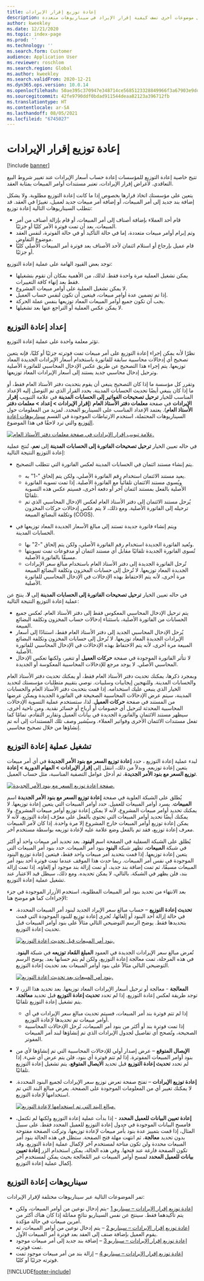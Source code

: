 ```yaml
---
title: إعادة توزيع إقرار الإيرادات
description: يقدم هذا الموضوع معلومات حول إعادة التوزيع، الذي يمكّن المؤسسات من إعادة حساب أسعار الإيرادات عند تغيير شروط البيع التعاقدي. ويتضمن ارتباطات إلى موضوعات أخرى تصف كيفية إقرار الإيراد في سيناريوهات متعددة.
author: kweekley
ms.date: 12/21/2020
ms.topic: index-page
ms.prod: ''
ms.technology: ''
ms.search.form: Customer
audience: Application User
ms.reviewer: roschlom
ms.search.region: Global
ms.author: kweekley
ms.search.validFrom: 2020-12-21
ms.dyn365.ops.version: 10.0.14
ms.openlocfilehash: 50ae395c370947e348714ce5685123328849966f3a67903e9ddf8c27dee42f5f
ms.sourcegitcommit: 42fe9790ddf0bdad911544deaa82123a396712fb
ms.translationtype: HT
ms.contentlocale: ar-SA
ms.lasthandoff: 08/05/2021
ms.locfileid: "6745027"
---
```

# <a name="revenue-recognition-reallocation"></a>إعادة توزيع إقرار الإيرادات

[!include [banner](../includes/banner.md)]

تتيح خاصية إعادة التوزيع للمؤسسات إعادة حساب أسعار الإيرادات عند تغيير شروط البيع التعاقدي. لأغراض إقرار الإيرادات، تعتبر مستندات أوامر المبيعات بمثابة العقد.

يتعين على مؤسستك اتخاذ قرارها بخصوص إذا ما كانت إعادة التوزيع مطلوبة. ولا يشكل إضافة بند جديد إلى أمر المبيعات، أو إضافة أمر مبيعات جديد لعميل، تغييرًا في العقد. قد تتطلب السيناريوهات التالية إعادة توزيع:

- قام أحد العملاء بإضافة أصناف إلى أمر المبيعات، أو قام بإزالة أصناف من أمر المبيعات، بعد أن تمت فوترة الأمر كليًا أو جزئيًا.
- وتم إبرام أوامر مبيعات متعددة، إما في حالة التأكيد أو في حالة الفوترة، لنفس العقد موضوع التفاوض.
- قام عميل بإرجاع أو استلام ائتمان لأحد الأصناف بعد فوترة أمر المبيعات الأصلي كليًا أو جزئيًا.

توجد بعض القيود الهامة على عملية إعادة التوزيع:

- يمكن تشغيل العملية مرة واحدة فقط. لذلك، من الأهمية بمكان أن تقوم بتشغيلها فقط بعد إنهاء كافة التغييرات.
- لا يمكن تشغيل العملية على أوامر مبيعات المشروع.
- إذا تم تضمين عدة أوامر مبيعات، فيتعين أن تكون لنفس حساب العميل.
- يجب أن تكون جميع أوامر المبيعات المعاد توزيعها بنفس عملة الحركة.
- لا يمكن عكس العملية أو التراجع عنها بعد تشغيلها.

## <a name="set-up-reallocation"></a>إعداد إعادة التوزيع

تؤثر معلمة واحدة على عملية إعادة التوزيع.

نظرًا لأنه يمكن إجراء إعادة التوزيع على أمر مبيعات تمت فوترته جزئيًا أو كليًا، فإنه يتعين تصحيح أي إدخالات محاسبية سابقة للفاتورة باستخدام أسعار الإيرادات الجديدة المعاد توزيعها. يتم إجراء هذا التصحيح عن طريق عكس الإدخال المحاسبي للفاتورة الأصلية وترحيل إدخال محاسبي جديد يستند إلى أسعار الإيرادات المعاد توزيعها.

وتقرر كل مؤسسة ما إذا كان التصحيح ينبغي أن يقوم بتحديث دفتر الأستاذ العام فقط، أو ما إذا كان ينبغي أيضًا تحديث ‏‫الحسابات المدينة‬. يحدد القرار الذي تم التوصل إليه الإعداد المناسب للخيار **ترحيل تصحيحات الفواتير إلى الحسابات المدينة** في علامة التبويب **إقرار الإيرادات** في صفحة **معلمات دفتر الأستاذ العام** (**إقرار الإيرادات \> إعداد \> معلمات دفتر الأستاذ العام**). يعتمد الإعداد المناسب على السيناريو المحدد. لمزيد من المعلومات حول السيناريوهات المحتملة، استخدم الارتباطات الموجودة في القسم [سيناريوهات إعادة التوزيع](#scenarios-for-reallocation) والتي ترد لاحقًا في هذا الموضوع.

[![علامة تبويب إقرار الإيرادات في صفحة معلمات دفتر الأستاذ العام.](./media/01_RevRecScenarios.png)](./media/01_RevRecScenarios.png)

في حاله تعيين الخيار **ترحيل تصحيحات الفاتورة إلى الحسابات المدينة** إلى **نعم**، تُنتج عملية إعادة التوزيع النتيجة التالية:

- يتم إنشاء مستند ائتمان في الحسابات المدينة لعكس الفاتورة التي تتطلب التصحيح.

    - يعيد مستند الائتمان استخدام رقم الفاتورة الأصلي، ولكن يتم إلحاق "-1" به.
    - ويُسوى مستند الائتمان تلقائياً مع الفاتورة الأصلية. إذا تمت تسوية الفاتورة الأصلية بالفعل بمستند ائتمان آخر أو دفعة أخرى، فسيتم عكس هذه التسوية تلقائيًا.
    - يُرحل مستند الائتمان إلى دفتر الأستاذ العام لعكس الإدخال المحاسبي الذي تم ترحيله إلى الفاتورة الأصلية. ومع ذلك، لا يتم عكس إدخالات حركات المخزون وتكلفة البضائع المبيعة (COGS).

- ويتم إنشاء فاتورة جديدة تستند إلى مبالغ الأسعار الجديدة المعاد توزيعها في الحسابات المدينة.

    - وتُعيد الفاتورة الجديدة استخدام رقم الفاتورة الأصلي، ولكن يتم إلحاق "-2" بها.
    - تُسوى الفاتورة الجديدة تلقائيًا مقابل أي مستند ائتمان أو مدفوعات تمت تسويتها مسبقًا بالفاتورة الأصلية.
    - تُرحل الفاتورة الجديدة إلى دفتر الأستاذ العام باستخدام مبالغ سعر الإيرادات الجديدة المعاد توزيعها. لا تُرحل إلى حسابات المخزون وتكلفة البضائع المبيعة مرة أخرى، لأنه يتم الاحتفاظ بهذه الإدخالات في الإدخال المحاسبي للفاتورة الأصلية.

في حاله تعيين الخيار **ترحيل تصحيحات الفاتورة إلى الحسابات المدينة** إلى **لا**، ينتج عن عملية إعادة التوزيع النتيجة التالية:

- يتم ترحيل الإدخال المحاسبي المعكوس فقط إلى دفتر الأستاذ العام. تُعكس جميع الحسابات من الفاتورة الأصلية، باستثناء إدخالات حساب المخزون وتكلفة البضائع المبيعة.
- يُرحل الإدخال المحاسبي الجديد إلى دفتر الأستاذ العام فقط، استنادًا إلى أسعار الإيرادات الجديدة المعاد توزيعها. لا تُرحل إلى حسابات المخزون وتكلفة البضائع المبيعة مرة أخرى، لأنه يتم الاحتفاظ بهذه الإدخالات في الإدخال المحاسبي للفاتورة الأصلية.
- لا تتأثر الفاتورة الموجودة في صفحة **حركات العميل** أو تتغير، ولكنها تعكس الإدخال المحاسبي الأصلي. لا يوجد مرجع للإدخالات المحاسبية المعكوسة أو الجديدة.

وبمجرد ذكرها، يمكنك تحديث دفتر الأستاذ العام فقط، أو يمكنك تحديث دفتر الأستاذ العام والحسابات المدينة. وللنهجين إيجابيات وسلبيات. نوصي بتقييم متطلبات مؤسستك لتحديد الخيار الذي ينبغي عليك استخدامه. إذا قمت بتحديث دفتر الأستاذ العام والحسابات المدينة، سيتم عرض الإدخالات المحاسبية الصحيحة في الفاتورة الجديدة ويمكن عرضها من المستند في صفحة **حركات العميل**. لذا، ستستخدم عملية التسوية الإدخالات المحاسبية المحدثة لترحيل أي خصومات أو أرباح أو خسائر نقدية. ومن ناحية أخرى، سيظهر مستند الائتمان والفاتورة الجديدة في بيانات العميل وتقارير التقادم، تمامًا كما تفعل مستندات الائتمان الأخرى وفواتير العملاء. وسيُشير وصف تلك المستندات إلى أنه تم إنشاؤها من خلال تصحيح محاسبي.

## <a name="run-the-reallocation-process"></a>تشغيل عملية إعادة التوزيع

لبدء عملية إعادة التوزيع ، حدد **إعادة توزيع السعر مع بنود الأمر الجديدة** في أي أمر مبيعات يتعين إعادة توزيعه. وبدلاً من ذلك، انتقل إلى **إقرار الإيرادات \> المهام الدورية \> إعادة توزيع السعر مع بنود الأمر الجديدة**، ثم أدخل عوامل التصفية المناسبة، مثل حساب العميل.

[![صفحة إعادة توزيع السعر مع بنود الأمر الجديدة.](./media/02_RevRecScenarios.png)](./media/02_RevRecScenarios.png)

يُطلق على الشبكة العلوية في صفحة **إعادة توزيع السعر مع بنود الأمر الجديدة** اسم **المبيعات**. يسرد أوامر المبيعات للعميل. حدد أوامر المبيعات التي يتعين إعادة توزيعها. لا يمكنك تحديد أوامر مبيعات المشروع، لأنه لا يمكن إعادة توزيع أوامر مبيعات المشروع. ولا يمكنك أيضًا تحديد أوامر المبيعات التي تحتوي بالفعل على معرّف إعادة التوزيع، لأنه لا يمكن إعادة توزيع أوامر المبيعات خارج المشروع إلا مرة واحدة. إذا كان لأمر المبيعات معرف إعادة توزيع، فقد تم بالفعل وضع علامة عليه لإعادة توزيعه بواسطة مستخدم آخر.

يُطلق على الشبكة السفلية في الصفحة اسم **البنود**. بعد تحديد أمر مبيعات واحد أو أكثر في شبكة **المبيعات**، تظهر شبكة **البنود** بنود أمر المبيعات. حدد بنود أمر المبيعات التي يتعين إعادة توزيعها. إذا قمت بتحديد أمر مبيعات واحد فقط، فيتعين إعادة توزيع البنود الموجودة في نفس أمر المبيعات. ربما حدث هذا الموقف عندما تمت فوترة أحد بنود أمر المبيعات مسبقًا، ثم تمت إضافة بند جديد، أو تمت إزالة بند موجود أو إلغاؤه. إذا تمت إزالة بند، فلن يظهر في الشبكة. بالتالي، لا يمكن تحديده. ومع ذلك، سيظل قيد الاعتبار عند تشغيل عملية إعادة التوزيع.

بعد الانتهاء من تحديد بنود أمر المبيعات المطلوبة، استخدم الأزرار الموجودة في جزء الإجراءات كما هو موضح هنا:

- **تحديث إعادة التوزيع** – حساب مبالغ سعر الإيراد الجديد لبنود أمر المبيعات المحددة. في حالة إزالة أحد البنود أو إلغائها، تُجرى إعادة توزيع للبنود الموجودة التي قمت بتحديدها فقط. يوضح الرسم التوضيحي التالي مثالاً على بنود أوامر المبيعات قبل تحديث إعادة التوزيع.

    [![بنود أمر المبيعات قبل تحديث إعادة التوزيع.](./media/03_RevRecScenarios.png)](./media/03_RevRecScenarios.png)

    تُعرض مبالغ سعر الإيرادات الجديدة في العمود **المبلغ المُعاد توزيعه** في شبكة **البنود**. في هذه المرحلة، تمت معالجة إعادة التوزيع، ولكن لم يتم حسابها بعد. يوضح الرسم التوضيحي التالي مثالاً على بنود أوامر المبيعات بعد تحديث إعادة التوزيع.

    [![بنود أمر المبيعات بعد تحديث إعادة التوزيع.](./media/04_RevRecScenarios.png)](./media/04_RevRecScenarios.png)

- **المعالجة** - معالجة أو ترحيل أسعار الإيرادات المعاد توزيعها. بعد تحديد هذا الزر، لا توجد طريقة لعكس إعادة التوزيع. إذا لم تحدد **تحديث إعادة التوزيع** قبل تحديد **معالجة**، يتم تشغيل إعادة التوزيع تلقائيًا.

    - إذا لم تتم فوترة بند أمر المبيعات، فسيتم تحديث مبالغ سعر الإيرادات في أي أوامر مبيعات تم تحديدها لإعادة التوزيع.
    - إذا تمت فوترة بند أو أكثر من بنود أمر المبيعات، تُرحل الإدخالات المحاسبية الصحيحة، وتُصحح أي تفاصيل لجدول الإيرادات الذي تم إنشاؤها لبند أمر المبيعات المفوتر.

- **الإيصال المتوقع** – عرض إصدار أولي للإدخالات المحاسبية التي تم إنشاؤها لأي من بنود أوامر المبيعات المفوترة. إذا لم تتم فوترة أي بنود، فلن يتم عرض أي شيء. إذا لم تحدد **تحديث إعادة التوزيع** قبل تحديد **الايصال المتوقع**، يتم تشغيل إعادة التوزيع تلقائيًا.
- **إعادة توزيع الإيرادات** – تفتح صفحة تعرض توزيع سعر الإيرادات لجميع البنود المحددة. لا يمكنك تغيير أي من المعلومات الموجودة على الصفحة. يعرض مبالغ البند التي تم استخدامها لإعادة التوزيع.

    [![مبالغ البند التي تم استخدامها لإعادة التوزيع.](./media/05_RevRecScenarios.png)](./media/05_RevRecScenarios.png)

- **إعادة تعيين البيانات للعميل المحدد** - إذا بدأت عملية إعادة التوزيع ولكنها لم تكتمل، فامسح البيانات الموجودة في جدول إعادة التوزيع للعميل المحدد فقط. على سبيل المثال، إذا قمت بتمييز عدة بنود بأمر مبيعات لإعادة توزيعها، وتركت الصفحة مفتوحة بدون تحديد **معالجة**، ثم انتهت مهلة فتح الصفحة. ستظل في هذه الحالة بنود أمر المبيعات محددة ولن تكون متاحة لمستخدم آخر لإكمال عملية إعادة التوزيع. وقد تكون الصفحة فارغة عند فتحها. وفي هذه الحالة، يمكن استخدام الزر **إعادة تعيين بيانات للعميل المحدد** لمسح أوامر المبيعات غير المُعالجة بحيث يمكن لمستخدم آخر إكمال عملية إعادة التوزيع.

## <a name="scenarios-for-reallocation"></a>سيناريوهات إعادة التوزيع

تمر الموضوعات التالية عبر سيناريوهات مختلفة لإقرار الإيرادات:

- [إعادة توزيع إقرار الإيرادات – سيناريو 1](rev-rec-reallocation-scenario-1.md) -يتم إدخال نوعين من أوامر المبيعات، ولكن يتم تأكيدهما فقط. سينتج عن نفس السيناريو نتائج مماثلة إذا كان هناك أكثر من أمرين مبيعات في حالة مؤكدة.
- [إعادة توزيع إقرار الإيرادات – سيناريو 2](rev-rec-reallocation-scenario-2.md) – يتم إدخال نوعين من أوامر المبيعات، ثم يقوم العميل بإضافة صنف إلى العقد بعد فوترة أمر المبيعات الأول.
- [إعادة توزيع إقرار الإيرادات – سيناريو 3](rev-rec-reallocation-scenario-3.md) – إضافة بند جديد إلى أمر مبيعات موجود تمت فوترته.
- [إعادة توزيع إقرار الإيرادات – سيناريو 4](rev-rec-reallocation-scenario-4.md) – إزالة بند من أمر مبيعات موجود تمت فوترته جزئيًا أو كليًا.


[!INCLUDE[footer-include](../../includes/footer-banner.md)]